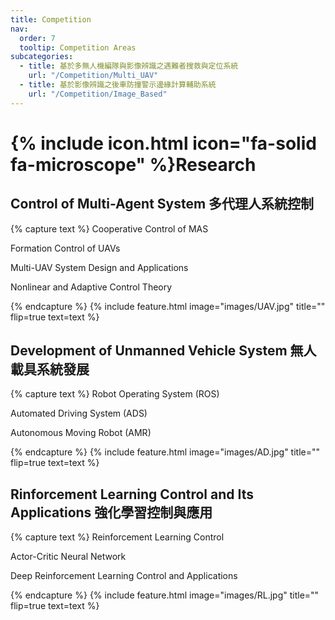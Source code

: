 ```yaml
---
title: Competition
nav:
  order: 7
  tooltip: Competition Areas
subcategories:
  - title: 基於多無人機編隊與影像辨識之遇難者搜救與定位系統
    url: "/Competition/Multi_UAV"
  - title: 基於影像辨識之後車防撞警示邊緣計算輔助系統
    url: "/Competition/Image_Based"
---
```


# {% include icon.html icon="fa-solid fa-microscope" %}Research

## Control of Multi-Agent System 多代理人系統控制

{% capture text %}
Cooperative Control of MAS  

Formation Control of UAVs  

Multi-UAV System Design and Applications  

Nonlinear and Adaptive Control Theory

{% endcapture %}
{%
  include feature.html
  image="images/UAV.jpg"
  title=""
  flip=true
  text=text
%}


## Development of Unmanned Vehicle System 無人載具系統發展

{% capture text %}
Robot Operating System (ROS)  

Automated Driving System (ADS)  

Autonomous Moving Robot (AMR)

{% endcapture %}
{%
  include feature.html
  image="images/AD.jpg"
  title=""
  flip=true
  text=text
%}

## Rinforcement Learning Control and Its Applications 強化學習控制與應用

{% capture text %}
Reinforcement Learning Control  

Actor-Critic Neural Network  

Deep Reinforcement Learning Control and Applications

{% endcapture %}
{%
  include feature.html
  image="images/RL.jpg"
  title=""
  flip=true
  text=text
%}
